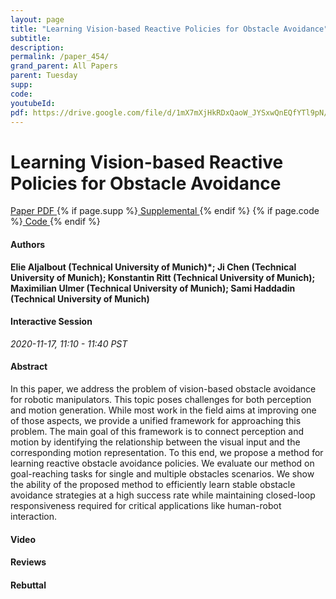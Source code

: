 ```yaml
---
layout: page
title: "Learning Vision-based Reactive Policies for Obstacle Avoidance"
subtitle: 
description:
permalink: /paper_454/
grand_parent: All Papers
parent: Tuesday
supp: 
code: 
youtubeId: 
pdf: https://drive.google.com/file/d/1mX7mXjHkRDxQaoW_JYSxwQnEQfYTl9pN/view
---
```


# Learning Vision-based Reactive Policies for Obstacle Avoidance

<a href="https://drive.google.com/file/d/1mX7mXjHkRDxQaoW_JYSxwQnEQfYTl9pN/view" target="_blank" rel="noopener noreferrer" class="btn btn-blue"><i class="fa fa-file-text-o" aria-hidden="true"></i> Paper PDF </a> {% if page.supp %}<a href="" target="_blank" rel="noopener noreferrer" class="btn btn-green"><i class="fa fa-file-text-o" aria-hidden="true"></i> Supplemental </a>{% endif %} {% if page.code %}<a href="" target="_blank" rel="noopener noreferrer" class="btn btn-green"><i class="fa fa-github" aria-hidden="true"></i> Code </a>{% endif %} 

#### Authors
**Elie Aljalbout (Technical University of Munich)*; Ji Chen (Technical University of Munich); Konstantin Ritt (Technical University of Munich); Maximilian Ulmer (Technical University of Munich); Sami Haddadin (Technical University of Munich)**

#### Interactive Session
*2020-11-17, 11:10 - 11:40 PST*

#### Abstract
In this paper, we address the problem of vision-based obstacle avoidance for robotic manipulators. This topic poses challenges for both perception and motion generation. While most work in the field aims at improving one of those aspects, we provide a unified framework for approaching this problem. The main goal of this framework is to connect perception and motion by identifying the relationship between the visual input and the corresponding motion representation. To this end, we propose a method for learning reactive obstacle avoidance policies. We evaluate our method on goal-reaching tasks for single and multiple obstacles scenarios. We show the ability of the proposed method to efficiently learn stable obstacle avoidance strategies at a high success rate while maintaining closed-loop responsiveness required for critical applications like human-robot interaction.

#### Video 

#### Reviews

#### Rebuttal

